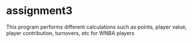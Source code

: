 # assignment3
This program performs different calculations such as points, player value, player contribution,
turnovers, etc for WNBA players
